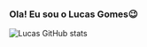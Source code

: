 ### Ola! Eu sou o Lucas Gomes😉

![Lucas GitHub stats](https://github-readme-stats.vercel.app/api?username=lucasgmf1553&show_icons=true&theme=radical)
